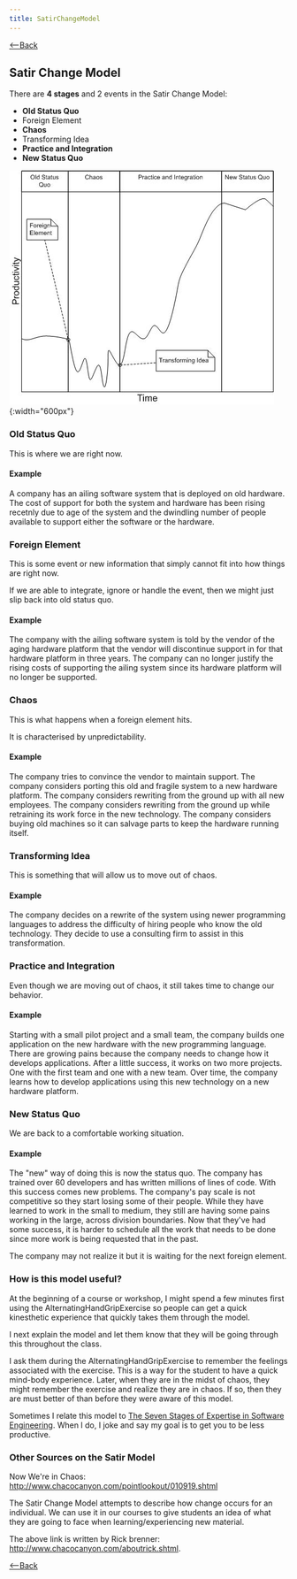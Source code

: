 ```yaml
---
title: SatirChangeModel
---
```

[<--Back](ExperientialLearningNotes)

## Satir Change Model

There are **4 stages** and 2 events in the Satir Change Model:
* **Old Status Quo**
* Foreign Element
* **Chaos**
* Transforming Idea
* **Practice and Integration**
* **New Status Quo**

![](images/SatirChangeModel.jpg){:width="600px"}

### Old Status Quo
This is where we are right now.

#### Example
A company has an ailing software system that is deployed on old hardware. The cost of support for both the system and hardware has been rising recetnly due to age of the system and the dwindling number of people available to support either the software or the hardware.

### Foreign Element
This is some event or new information that simply cannot fit into how things are right now.

If we are able to integrate, ignore or handle the event, then we might just slip back into old status quo.

#### Example
The company with the ailing software system is told by the vendor of the aging hardware platform that the vendor will discontinue support in for that hardware platform in three years. The company can no longer justify the rising costs of supporting the ailing system since its hardware platform will no longer be supported.

### Chaos
This is what happens when a foreign element hits.

It is characterised by unpredictability.

#### Example
The company tries to convince the vendor to maintain support.
The company considers porting this old and fragile system to a new hardware platform.
The company considers rewriting from the ground up with all new employees.
The company considers rewriting from the ground up while retraining its work force in the new technology.
The company considers buying old machines so it can salvage parts to keep the hardware running itself.

### Transforming Idea
This is something that will allow us to move out of chaos.

#### Example
The company decides on a rewrite of the system using newer programming languages to address the difficulty of hiring people who know the old technology. They decide to use a consulting firm to assist in this transformation.

### Practice and Integration
Even though we are moving out of chaos, it still takes time to change our behavior.

#### Example
Starting with a small pilot project and a small team, the company builds one application on the new hardware with the new programming language. There are growing pains because the company needs to change how it develops applications. After a little success, it works on two more projects. One with the first team and one with a new team. Over time, the company learns how to develop applications using this new technology on a new hardware platform.

### New Status Quo
We are back to a comfortable working situation.

#### Example
The "new" way of doing this is now the status quo. The company has trained over 60 developers and has written millions of lines of code. With this success comes new problems. The company's pay scale is not competitive so they start losing some of their people. While they have learned to work in the small to medium, they still are having some pains working in the large, across division boundaries. Now that they've had some success, it is harder to schedule all the work that needs to be done since more work is being requested that in the past.

The company may not realize it but it is waiting for the next foreign element.

### How is this model useful?
At the beginning of a course or workshop, I might spend a few minutes first using the AlternatingHandGripExercise so people can get a quick kinesthetic experience that quickly takes them through the model.

I next explain the model and let them know that they will be going through this throughout the class.

I ask them during the AlternatingHandGripExercise to remember the feelings associated with the exercise. This is a way for the student to have a quick mind-body experience. Later, when they are in the midst of chaos, they might remember the exercise and realize they are in chaos. If so, then they are must better of than before they were aware of this model.

Sometimes I relate this model to [The Seven Stages of Expertise in Software Engineering](http://www.wayland-informatics.com/The%20Seven%20Stages%20of%20Expertise%20in%20Software.htm). When I do, I joke and say my goal is to get you to be less productive.

### Other Sources on the Satir Model
Now We're in Chaos: <http://www.chacocanyon.com/pointlookout/010919.shtml>

The Satir Change Model attempts to describe how change occurs for an individual. We can use it in our courses to give students an idea of what they are going to face when learning/experiencing new material.

The above link is written by Rick brenner: <http://www.chacocanyon.com/aboutrick.shtml>.

[<--Back](ExperientialLearningNotes)
